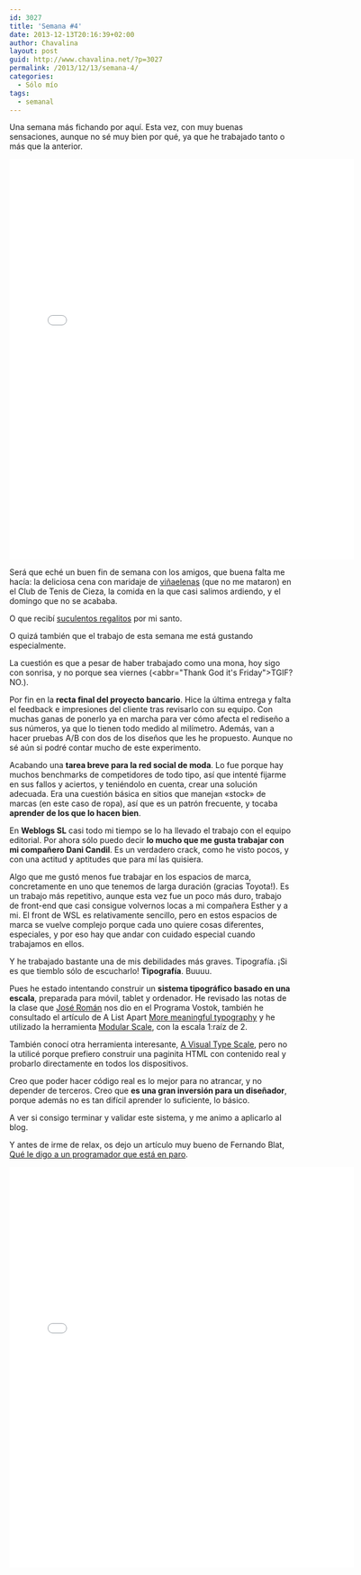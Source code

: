 ```yaml
---
id: 3027
title: 'Semana #4'
date: 2013-12-13T20:16:39+02:00
author: Chavalina
layout: post
guid: http://www.chavalina.net/?p=3027
permalink: /2013/12/13/semana-4/
categories:
  - Sólo mío
tags:
  - semanal
---
```

Una semana más fichando por aquí. Esta vez, con muy buenas sensaciones, aunque no sé muy bien por qué, ya que he trabajado tanto o más que la anterior. 

<iframe src="//instagram.com/p/hk_hMbNsvr/embed/" width="612" height="710" frameborder="0" scrolling="no" allowtransparency="true"></iframe>

Será que eché un buen fin de semana con los amigos, que buena falta me hacía: la deliciosa cena con maridaje de [viñaelenas](http://www.vinaelena.com/) (que no me mataron) en el Club de Tenis de Cieza, la comida en la que casi salimos ardiendo, y el domingo que no se acababa.

O que recibí [suculentos regalitos](http://instagram.com/p/hk_hMbNsvr/) por mi santo.

O quizá también que el trabajo de esta semana me está gustando especialmente. 

La cuestión es que a pesar de haber trabajado como una mona, hoy sigo con sonrisa, y no porque sea viernes (<abbr="Thank God it's Friday">TGIF</abbr>? NO.).

Por fin en la **recta final del proyecto bancario**. Hice la última entrega y falta el feedback e impresiones del cliente tras revisarlo con su equipo. Con muchas ganas de ponerlo ya en marcha para ver cómo afecta el rediseño a sus números, ya que lo tienen todo medido al milímetro. Además, van a hacer pruebas A/B con dos de los diseños que les he propuesto. Aunque no sé aún si podré contar mucho de este experimento.

Acabando una **tarea breve para la red social de moda**. Lo fue porque hay muchos benchmarks de competidores de todo tipo, así que intenté fijarme en sus fallos y aciertos, y teniéndolo en cuenta, crear una solución adecuada. Era una cuestión básica en sitios que manejan «stock» de marcas (en este caso de ropa), así que es un patrón frecuente, y tocaba **aprender de los que lo hacen bien**.

En **Weblogs SL** casi todo mi tiempo se lo ha llevado el trabajo con el equipo editorial. Por ahora sólo puedo decir **lo mucho que me gusta trabajar con mi compañero Dani Candil**. Es un verdadero crack, como he visto pocos, y con una actitud y aptitudes que para mí las quisiera.

Algo que me gustó menos fue trabajar en los espacios de marca, concretamente en uno que tenemos de larga duración (gracias Toyota!). Es un trabajo más repetitivo, aunque esta vez fue un poco más duro, trabajo de front-end que casi consigue volvernos locas a mi compañera Esther y a mi. El front de WSL es relativamente sencillo, pero en estos espacios de marca se vuelve complejo porque cada uno quiere cosas diferentes, especiales, y por eso hay que andar con cuidado especial cuando trabajamos en ellos.

Y he trabajado bastante una de mis debilidades más graves. Tipografía. ¡Si es que tiemblo sólo de escucharlo! **Tipografía**. Buuuu.

Pues he estado intentando construir un **sistema tipográfico basado en una escala**, preparada para móvil, tablet y ordenador. He revisado las notas de la clase que [José Román](http://www.bynewroman.com/) nos dio en el Programa Vostok, también he consultado el artículo de A List Apart [More meaningful typography](http://alistapart.com/article/more-meaningful-typography) y he utilizado la herramienta [Modular Scale](http://modularscale.com/), con la escala 1:raíz de 2.

También conocí otra herramienta interesante, [A Visual Type Scale](http://type-scale.com/), pero no la utilicé porque prefiero construir una paginita HTML con contenido real y probarlo directamente en todos los dispositivos.

Creo que poder hacer código real es lo mejor para no atrancar, y no depender de terceros. Creo que **es una gran inversión para un diseñador**, porque además no es tan difícil aprender lo suficiente, lo básico. 

A ver si consigo terminar y validar este sistema, y me animo a aplicarlo al blog.

Y antes de irme de relax, os dejo un artículo muy bueno de Fernando Blat, [Qué le digo a un programador que está en paro](http://fernando.blat.es/post/69391992190/que-le-digo-a-un-programador-que-esta-en-paro).

<iframe src="//instagram.com/p/h3aY69NsvR/embed/" width="612" height="710" frameborder="0" scrolling="no" allowtransparency="true"></iframe>
